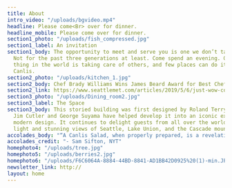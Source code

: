 ```yaml
---
title: About
intro_video: "/uploads/bgvideo.mp4"
headline: Please come<Br> over for dinner.
headline_mobile: Please come over for dinner.
section1_photo: "/uploads/fish_compressed.jpg"
section1_label: An invitation
section1_body: The opportunity to meet and serve you is one we don’t take lightly.
  Not for the past three generations at least. Come spend an evening. Our favorite
  thing in the world is taking care of others, and few places can do it quite like
  Canlis.
section2_photo: "/uploads/kitchen_1.jpg"
section2_body: Chef Brady Williams Wins James Beard Award for Best Chef Northwest.
section2_link: https://www.seattlemet.com/articles/2019/5/6/just-wow-congratulations-to-canlis-and-chef-brady-williams
section3_photo: "/uploads/Dining_room2.jpg"
section3_label: The Space
section3_body: This storied building was first designed by Roland Terry in 1950.  Both
  Jim Cutler and George Suyama have helped develop it into an iconic expression of
  modern design. It continues to delight guests from all over the world with its natural
  light and stunning views of Seattle, Lake Union, and the Cascade mountain range.
accolades_body: "“A Canlis Salad, when properly prepared, is a revelation.”"
accolades_credit: "- Sam Sifton, NYT"
homephoto4: "/uploads/tree.jpg"
homephoto5: "/uploads/berries2.jpg"
homephoto6: "/uploads/F6C6064A-8884-44BD-8841-AD1BB42D0925%20(1)-min.JPG"
newsletter_link: http://
layout: home
---
```


